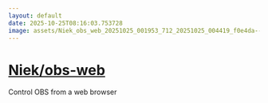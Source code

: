 ```yaml
---
layout: default
date: 2025-10-25T08:16:03.753728
image: assets/Niek_obs_web_20251025_001953_712_20251025_004419_f0e4da--20251025T024503666--cropped.png
---
```


# [Niek/obs-web](https://github.com/Niek/obs-web/)

Control OBS from a web browser
